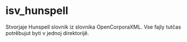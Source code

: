 # isv_hunspell
Stvorjaje Hunspell slovnik iz slovnika OpenCorporaXML. Vse fajly tutčas potrěbujut byti v jednoj direktorijě.


